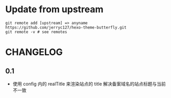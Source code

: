 # Update from upstream
```shell
git remote add [upstream] => anyname https://github.com/jerryc127/hexo-theme-butterfly.git
git remote -v # see remotes 
```

# CHANGELOG
## 0.1
- 使用 config 内的 realTitle 来渲染站点的 title 解决备案域名的站点标题与当前不一致
